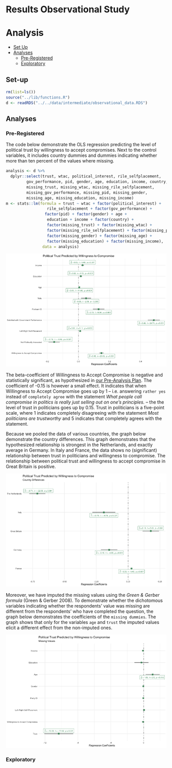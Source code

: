 Results Observational Study
================

# Analysis

  - [Set Up](#set-up)
  - [Analyses](#analysis)
      - [Pre-Registered](#pre-registered)
      - [Exploratory](#exploratory)

## Set-up

``` r
rm(list=ls())
source("../lib/functions.R")
d <- readRDS("../../data/intermediate/observational_data.RDS")
```

## Analyses

### Pre-Registered

The code below demonstrate the OLS regression predicting the level of
political trust by willingness to accept compromises. Next to the
control variables, it includes country dummies and dummies indicating
whether more than ten percent of the values where missing.

``` r
analysis <- d %>%
  dplyr::select(trust, wtac, political_interest, rile_selfplacement,
         gov_performance, pid, gender, age, education, income, country,
         missing_trust, missing_wtac, missing_rile_selfplacement,
         missing_gov_performance, missing_pid, missing_gender, 
         missing_age, missing_education, missing_income) 
m <- stats::lm(formula = trust ~ wtac + factor(political_interest) +
                  rile_selfplacement + factor(gov_performance) + 
                 factor(pid) + factor(gender) + age +
                  education + income + factor(country) + 
                  factor(missing_trust) + factor(missing_wtac) +
                  factor(missing_rile_selfplacement) + factor(missing_pid) +
                  factor(missing_gender) + factor(missing_age) + 
                  factor(missing_education) + factor(missing_income),
                data = analysis)
```

![](obervational_study_files/figure-gfm/unnamed-chunk-3-1.png)<!-- -->

The beta-coefficient of Willingness to Accept Compromise is negative and
statistically significant, as hypothesized in [our Pre-Analysis
Plan](https://osf.io/h29j3). The coefficient of -0.15 is however a small
effect. It indicates that when Willingness to Accept Compromise goes up
by 1 – i.e. answering `rather yes` instead of `completely agree` with
the statement *What people call compromise in politics is really just
selling out on one’s principles.* – the the level of trust in
politicians goes up by 0.15. Trust in politicians is a five-point scale,
where 1 indicates completely disagreeing with the statement *Most
politicians are trustworthy* and 5 indicates that completely agrees with
the statement.

Because we pooled the data of various countries, the graph below
demonstrate the country differences. This graph demonstrates that the
hypothesized relationship is strongest in the Netherlands, and exactly
average in Germany. In Italy and France, the data shows no (significant)
relationship between trust in politicians and willingness to compromise.
The relationship between political trust and willingness to accept
compromise in Great Britain is positive.

![](obervational_study_files/figure-gfm/unnamed-chunk-4-1.png)<!-- -->

Moreover, we have imputed the missing values using the *Green & Gerber
formula* (Green & Gerber 2008). To demonstrate whether the dichotomous
variables indicating whether the respondents’ value was missing are
different from the respondents’ who have completed the question, the
graph below demonstrates the coefficients of the `missing dummies`. The
graph shows that only for the variables `age` and `trust` the imputed
values elicit a different effect from the non-imputed ones.

![](obervational_study_files/figure-gfm/unnamed-chunk-5-1.png)<!-- -->

### Exploratory
